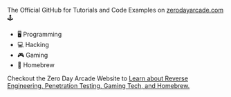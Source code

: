 The Official GitHub for Tutorials and Code Examples on <a href='https://zerodayarcade.com'>zerodayarcade.com</a> 🕹

- 🖥 Programming
- 💻 Hacking
- 🎮 Gaming
- 👾 Homebrew

Checkout the Zero Day Arcade Website to <a href="https://zerodayarcade.com/tutorials">Learn about Reverse Engineering, Penetration Testing, Gaming Tech, and Homebrew.</a>

<!---
ZeroDayArcade/ZeroDayArcade is a ✨ special ✨ repository because its `README.md` (this file) appears on your GitHub profile.
You can click the Preview link to take a look at your changes.
--->
